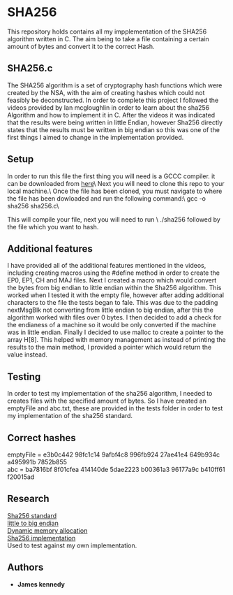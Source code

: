 # SHA256

This repository holds contains all my impplementation of the SHA256 algorithm written in C. The aim being to take a file containing a certain amount of bytes and convert it to the correct Hash. 

## SHA256.c
The SHA256 algorithm is a set of cryptography hash functions which were created by the NSA, with the aim of creating hashes which could not feasibly be deconstructed. 
In order to complete this project I followed the videos provided by Ian mcgloughlin in order to learn about the sha256 Algorithm and how to implement it in C. After the videos it was indicated that the results were being written in little Endian, however Sha256 directly states that the results must be written in big endian so this was one of the first things I aimed to change in the implementation provided. 


## Setup
In order to run this file the first thing you will need is a GCCC compiler. it can be downloaded from [here](http://www.codebind.com/cprogramming/install-mingw-windows-10-gcc/)\\
Next you will need to clone this repo to your local machine.\\
Once the file has been cloned, you must navigate to where the file has been dowloaded and run the following command:\\
gcc -o sha256 sha256.c\\

This will compile your file, next you will need to run \\
./sha256 followed by the file which you want to hash.


## Additional features
I have provided all of the additional features mentioned in the videos, including creating macros using the #define method in order to create the EP0, EP1, CH and MAJ files. 
Next I created a macro which would convert the bytes from big endian to little endian within the Sha256 algorithm. This worked when I tested it with the empty file, however after adding additional characters to the file the tests began to fale. This was due to the padding nextMsgBlk not converting from little endian to big endian, after this the algorithm worked with files over 0 bytes. 
I then decided to add a check for the endianess of a machine so it would be only converted if the machine was in little endian.
Finally I decided to use malloc to create a pointer to the array H[8]. This helped with memory management as instead of printing the results to the main method, I provided a pointer which would return the value instead.


## Testing
In order to test my implementation of the sha256 algorithm, I needed to creates files with the specified amount of bytes. So I have created an emptyFile and abc.txt, these are provided in the tests folder in order to test my implementation of the sha256 standard.

## Correct hashes
 emptyFile   = e3b0c442 98fc1c14 9afbf4c8 996fb924 27ae41e4 649b934c a495991b 7852b855\
 abc = ba7816bf 8f01cfea 414140de 5dae2223 b00361a3 96177a9c b410ff61 f20015ad
 
## Research
[Sha256 standard](https://nvlpubs.nist.gov/nistpubs/FIPS/NIST.FIPS.180-4.pdf)\
[little to big endian](https://stackoverflow.com/questions/19275955/convert-little-endian-to-big-endian)\
[Dynamic memory allocation](https://www.programiz.com/c-programming/c-dynamic-memory-allocation)\
[Sha256 implementation](https://codereview.stackexchange.com/questions/183921/incremental-sha256sum-computation)\
Used to test against my own implementation.
## Authors

* **James kennedy** 




